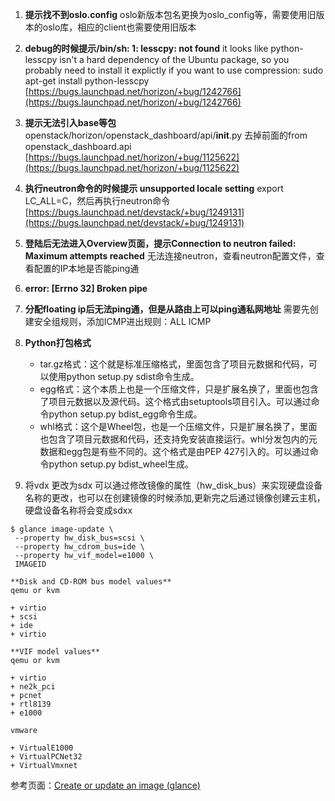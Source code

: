 

1. **提示找不到oslo.config**
oslo新版本包名更换为oslo_config等，需要使用旧版本的oslo库，相应的client也需要使用旧版本

2. **debug的时候提示/bin/sh: 1: lesscpy: not found**
it looks like python-lesscpy isn't a hard dependency of the Ubuntu package, so you probably need to install it explictly if you want to use compression:
sudo apt-get install python-lesscpy
[https://bugs.launchpad.net/horizon/+bug/1242766](https://bugs.launchpad.net/horizon/+bug/1242766)

3. **提示无法引入base等包**
openstack/horizon/openstack_dashboard/api/__init__.py
去掉前面的from openstack_dashboard.api
[https://bugs.launchpad.net/horizon/+bug/1125622](https://bugs.launchpad.net/horizon/+bug/1125622)

4. **执行neutron命令的时候提示 unsupported locale setting**
export LC_ALL=C，然后再执行neutron命令
[https://bugs.launchpad.net/devstack/+bug/1249131](https://bugs.launchpad.net/devstack/+bug/1249131)

5. **登陆后无法进入Overview页面，提示Connection to neutron failed: Maximum attempts reached**
无法连接neutron，查看neutron配置文件，查看配置的IP本地是否能ping通


6. **error: [Errno 32] Broken pipe**


7. **分配floating ip后无法ping通，但是从路由上可以ping通私网地址**
需要先创建安全组规则，添加ICMP进出规则：ALL ICMP

8. **Python打包格式**
    * tar.gz格式：这个就是标准压缩格式，里面包含了项目元数据和代码，可以使用python setup.py sdist命令生成。
    * egg格式：这个本质上也是一个压缩文件，只是扩展名换了，里面也包含了项目元数据以及源代码。这个格式由setuptools项目引入。可以通过命令python setup.py bdist_egg命令生成。
    * whl格式：这个是Wheel包，也是一个压缩文件，只是扩展名换了，里面也包含了项目元数据和代码，还支持免安装直接运行。whl分发包内的元数据和egg包是有些不同的。这个格式是由PEP 427引入的。可以通过命令python setup.py bdist_wheel生成。

9. 将vdx 更改为sdx
可以通过修改镜像的属性（hw_disk_bus）来实现硬盘设备名称的更改，也可以在创建镜像的时候添加,更新完之后通过镜像创建云主机，硬盘设备名称将会变成sdxx
```
$ glance image-update \
 --property hw_disk_bus=scsi \
 --property hw_cdrom_bus=ide \
 --property hw_vif_model=e1000 \
 IMAGEID
```

    **Disk and CD-ROM bus model values**
    qemu or kvm 

    + virtio
    + scsi
    + ide
    + virtio

    **VIF model values**
    qemu or kvm 

    + virtio
    + ne2k_pci
    + pcnet
    + rtl8139
    + e1000

    vmware  

    + VirtualE1000
    + VirtualPCNet32
    + VirtualVmxnet

参考页面：[Create or update an image (glance)](https://access.redhat.com/documentation/en-US/Red_Hat_Enterprise_Linux_OpenStack_Platform/5/html/Administration_User_Guide/cli_manage_images.html)

